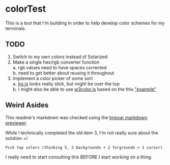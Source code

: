 # colorTest

This is a tool that I'm building in order to help develop color schemes for my terminals.

## TODO

1. Switch to my own colors instead of Solarized
2. Make a single hex/rgb converter function  
  a. rgb values need to have spaces corrected  
  b. need to get better about reusing it throughout
3. Implement a color picker of some sort  
  a. [Iro.js](https://iro.js.org/) looks really slick, but might be over the top  
  b. I might also be able to use [w3color.js](https://www.w3schools.com/lib/w3color.js) based on the this ["example"](https://www.w3schools.com/colors/colors_picker.asp)
  
## Weird Asides

This readme's markdown was checked using the [tmpvar markdown previewer](http://tmpvar.com/markdown.html).

While I technically completed the old item 3, I'm not really sure about the solution =/

```Pick top colors (thinking 5, 2 backgrounds + 2 forgrounds + 1 cursor)```

I really need to start consulting this BEFORE I start working on a thing.